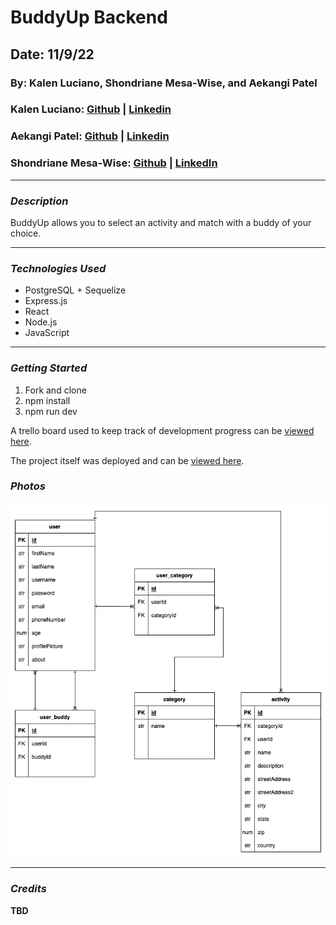 # BuddyUp Backend
## Date: 11/9/22

### By: Kalen Luciano, Shondriane Mesa-Wise, and Aekangi Patel

### Kalen Luciano: [Github](https://github.com/kalenluciano) | [Linkedin](https://www.linkedin.com/in/kalenluciano/)
### Aekangi Patel: [Github](https://github.com/Aekangi) | [Linkedin](https://www.linkedin.com/in/aekangipatel/)
### Shondriane Mesa-Wise: [Github](https://github.com/shondriane) | [LinkedIn](https://www.linkedin.com/in/shondriane-mesa-wise/)


***

### ***Description***
BuddyUp allows you to select an activity and match with a buddy of your choice. 
***

### ***Technologies Used***

* PostgreSQL + Sequelize
* Express.js
* React
* Node.js
* JavaScript



***

### ***Getting Started***
1.  Fork and clone
2.  npm install
3.  npm run dev

A trello board used to keep track of development progress can be [viewed here](https://trello.com/b/y27ScqGm/buddy-up).

The project itself was deployed and can be [viewed here]().



### ***Photos***
![Entity Relationship Diagram](./assets/buddy-up-ERD.drawio.png)

***

### ***Credits***
**TBD**


